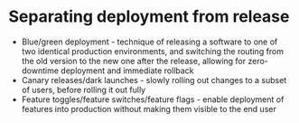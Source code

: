 # Separating deployment from release

- Blue/green deployment - technique of releasing a software to one of two identical production environments, and switching the routing from the old version to the new one after the release, allowing for zero-downtime deployment and immediate rollback
- Canary releases/dark launches - slowly rolling out changes to a subset of users, before rolling it out fully
- Feature toggles/feature switches/feature flags - enable deployment of features into production without making them visible to the end user
